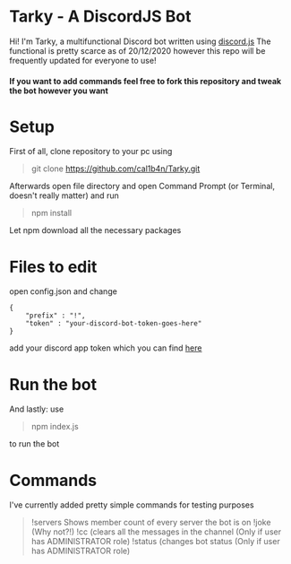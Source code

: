 # Tarky - A DiscordJS Bot

Hi! I'm Tarky, a multifunctional Discord bot written using [discord.js]([discord.js](https://discord.js.org/#/))
The functional is pretty scarce as of 20/12/2020 however this repo will be frequently updated for everyone to use!

#### If you want to add commands feel free to fork this repository and tweak the bot however you want

# Setup
First of all, clone repository to your pc using
> git clone https://github.com/cal1b4n/Tarky.git

Afterwards open file directory and open Command Prompt (or Terminal, doesn't really matter) and run
> npm install

Let npm download all the necessary packages

# Files to edit
open config.json and change
```
{
	"prefix" : "!",
	"token" : "your-discord-bot-token-goes-here"
}
```
add your discord app token which you can find [here](https://discord.com/developers/applications)

# Run the bot
And lastly: use 
>npm index.js

to run the bot


# Commands
I've currently added pretty simple commands for testing purposes
>!servers Shows member count of every server the bot is on
>!joke (Why not?!)
>!cc (clears all the messages in the channel (Only if user has ADMINISTRATOR role)
>!status <parameters> (changes bot status (Only if user has ADMINISTRATOR role)
